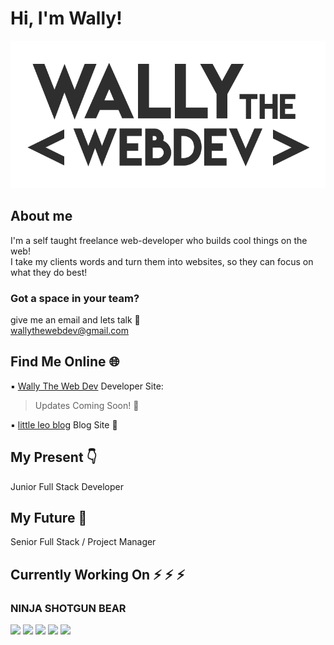 # Hi, I'm Wally! 

![wally the web dev logo](img/dark-logo.png)

## About me 
I'm a self taught freelance web-developer who builds cool things on the web! <br>
I take my clients words and turn them into websites, so they can focus on what they do best! <br>

### Got a space in your team? 
give me an email and lets talk :email: <br>
wallythewebdev@gmail.com

## Find Me Online :globe_with_meridians:

:black_small_square: [Wally The Web Dev](http://wallythewebdev.com/)
Developer Site:<br>
> Updates Coming Soon! :hear_no_evil:<br>

:black_small_square: [little leo blog](http://littleleo.dev/)
Blog Site :page_with_curl:

## My Present :point_down:
Junior Full Stack Developer

## My Future :crystal_ball:
Senior Full Stack / Project Manager

## Currently Working On :zap: :zap: :zap:

### NINJA SHOTGUN BEAR
<p float="left">
<img src="https://img.shields.io/badge/vuejs%20-%2335495e.svg?&style=for-the-badge&logo=vue.js&logoColor=%234FC08D"/>
<img src="https://img.shields.io/badge/firebase%20-%23039BE5.svg?&style=for-the-badge&logo=firebase"/>
<img src="https://img.shields.io/badge/adobe%20xd%20-%23FF26BE.svg?&style=for-the-badge&logo=adobe%20xd&logoColor=white"/>
<img src="https://img.shields.io/badge/html5%20-%23E34F26.svg?&style=for-the-badge&logo=html5&logoColor=white"/>
<img src="https://img.shields.io/badge/SASS%20-hotpink.svg?&style=for-the-badge&logo=SASS&logoColor=white"/>
<p>
